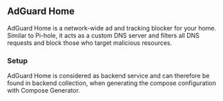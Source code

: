 ## AdGuard Home
AdGuard Home is a network-wide ad and tracking blocker for your home. Similar to Pi-hole, it acts as a custom DNS server and filters all DNS requests and block those who target malicious resources.

### Setup
AdGuard Home is considered as backend service and can therefore be found in backend collection, when generating the compose configuration with Compose Generator.